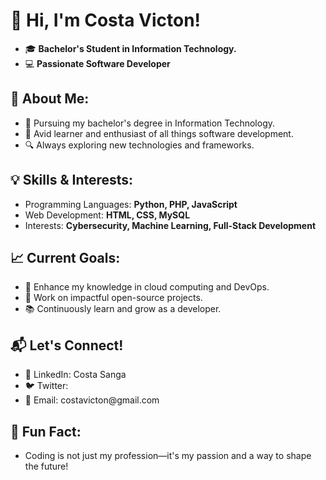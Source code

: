 <h1>👋 Hi, I'm <strong>Costa Victon!</strong></h1>

<ul>
    <li>🎓 <strong>Bachelor's Student in Information Technology.</strong></li>
    <li>💻 <strong>Passionate Software Developer</strong></li>
</ul>

<h2>🚀 <strong>About Me:</strong></h2>

<ul>
    <li>📘 Pursuing my bachelor's degree in Information Technology.</li>
    <li>🌟 Avid learner and enthusiast of all things software development.</li>
    <li>🔍 Always exploring new technologies and frameworks.</li>
</ul>

<h2>💡 <strong>Skills & Interests:</strong></h2>

<ul>
    <li>Programming Languages: <strong>Python, PHP, JavaScript</strong></li>
    <li>Web Development: <strong>HTML, CSS, MySQL</strong></li>
    <li>Interests: <strong>Cybersecurity, Machine Learning, Full-Stack Development</strong></li>
</ul>

<h2>📈 <strong>Current Goals:</strong></h2>

<ul>
    <li>🎯 Enhance my knowledge in cloud computing and DevOps.</li>
    <li>📂 Work on impactful open-source projects.</li>
    <li>📚 Continuously learn and grow as a developer.</li>
</ul>

<h2>📬 <strong>Let's Connect!</strong></h2>

<ul>
    <li>💼 LinkedIn: Costa Sanga</li>
    <li>🐦 Twitter: </li>
    <li>📧 Email: costavicton@gmail.com</li>
</ul>

<h2>🌟 <strong>Fun Fact:</strong></h2>

<ul>
    <li>Coding is not just my profession—it's my passion and a way to shape the future!</li>
</ul>
